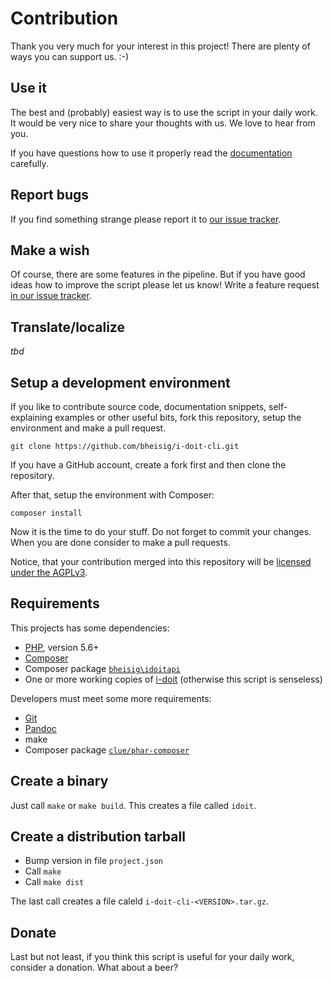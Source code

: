 #   Contribution

Thank you very much for your interest in this project! There are plenty of ways you can support us. :-)


##  Use it

The best and (probably) easiest way is to use the script in your daily work. It would be very nice to share your thoughts with us. We love to hear from you.

If you have questions how to use it properly read the [documentation](Readme.md) carefully.


##  Report bugs

If you find something strange please report it to [our issue tracker](https://github.com/bheisig/i-doit-cli/issues).


##  Make a wish

Of course, there are some features in the pipeline. But if you have good ideas how to improve the script please let us know! Write a feature request [in our issue tracker](https://github.com/bheisig/i-doit-cli/issues).


##  Translate/localize

_tbd_


##  Setup a development environment

If you like to contribute source code, documentation snippets, self-explaining examples or other useful bits, fork this repository, setup the environment and make a pull request.

~~~ {.bash}
git clone https://github.com/bheisig/i-doit-cli.git
~~~

If you have a GitHub account, create a fork first and then clone the repository.

After that, setup the environment with Composer:

~~~ {.bash}
composer install
~~~

Now it is the time to do your stuff. Do not forget to commit your changes. When you are done consider to make a pull requests.

Notice, that your contribution merged into this repository will be [licensed under the AGPLv3](COPYING).


##  Requirements

This projects has some dependencies:

*   [PHP](https://php.net/), version 5.6+
*   [Composer](https://getcomposer.org/)
*   Composer package [`bheisig\idoitapi`](https://github.com/bheisig/i-doit-api-client-php)
*   One or more working copies of [i-doit](https://i-doit.com/) (otherwise this script is senseless)

Developers must meet some more requirements:

*   [Git](https://git-scm.com/)
*   [Pandoc](https://pandoc.org/)
*   make
*   Composer package [`clue/phar-composer`](https://github.com/clue/phar-composer)


##  Create a binary

Just call `make` or `make build`. This creates a file called `idoit`.


##  Create a distribution tarball

*   Bump version in file `project.json`
*   Call `make`
*   Call `make dist`

The last call creates a file caleld `i-doit-cli-<VERSION>.tar.gz`.


##  Donate

Last but not least, if you think this script is useful for your daily work, consider a donation. What about a beer?

